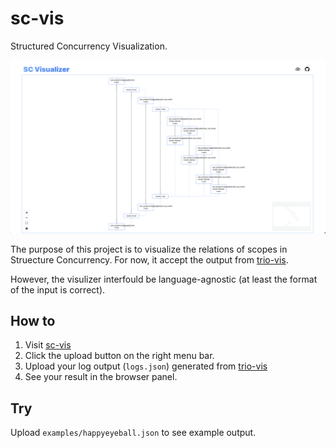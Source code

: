 # sc-vis

Structured Concurrency Visualization.

![example result](./res/example.png)

The purpose of this project is to visualize the relations of scopes in Struecture Concurrency.
For now, it accept the output from [trio-vis].

However, the visulizer interfould be language-agnostic (at least the format of the input is correct).

## How to

[sc-vis]: https://ianchen-tw.github.io/sc-vis
[trio-vis]: https://github.com/ianchen-tw/trio-vis

1. Visit [sc-vis]
2. Click the upload button on the right menu bar.
3. Upload your log output (`logs.json`) generated from [trio-vis]
4. See your result in the browser panel.


## Try

Upload `examples/happyeyeball.json` to see example output.